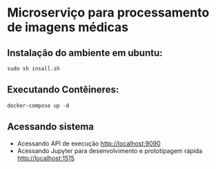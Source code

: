 # Microserviço para processamento de imagens médicas

## Instalação do ambiente em ubuntu:
    sudo sh insall.sh
## Executando Contêineres:
    docker-compose up -d
## Acessando sistema
- Acessando API de execução
[http://localhost:9090](http://localhost:9090) 
- Acessando Jupyter para desenvolvimento e prototipagem rápida
[http://localhost:1515](http://localhost:1515) 


